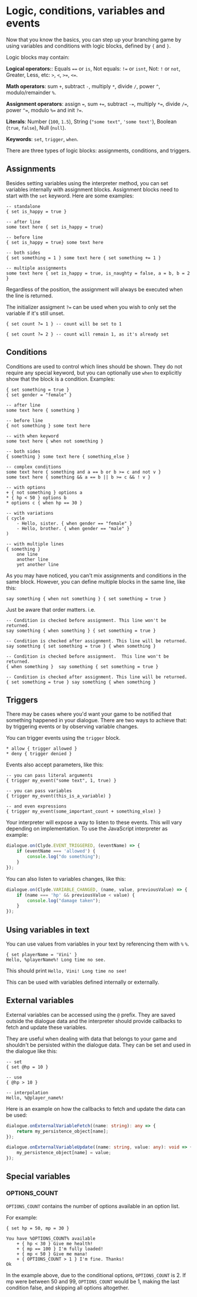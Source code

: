 <!--
custom_page_class: lang_ref
nav_max: 2
-->
# Logic, conditions, variables and events

Now that you know the basics, you can step up your branching game by using variables and conditions with logic blocks, defined by `{` and `}`.

Logic blocks may contain:


**Logical operators:**: Equals `==` or `is`, Not equals: `!=` or `isnt`, Not: `!` or `not`, Greater, Less, etc: `>`, `<`, `>=`, `<=`.

**Math operators**: sum `+`, subtract `-`,  multiply `*`, divide `/`,  power `^`,  modulo/remainder `%`.

**Assignment operators**: assign `=`, sum `+=`, subtract `-=`, multiply `*=`, divide `/=`, power `^=`, modulo `%=` and init `?=`.

**Literals**: Number (`100`, `1.5`), String (`"some text"`, `'some text'`), Boolean (`true`, `false`), Null (`null`).

**Keywords**: `set`, `trigger`, `when`.

There are three types of logic blocks: assignments, conditions, and triggers.

## Assignments

Besides setting variables using the interpreter method, you can set variables internally with assignment blocks. Assignment blocks need to start with the `set` keyword. Here are some examples:

```
-- standalone
{ set is_happy = true }

-- after line
some text here { set is_happy = true}

-- before line
{ set is_happy = true} some text here

-- both sides
{ set something = 1 } some text here { set something += 1 }

-- multiple assignments
some text here { set is_happy = true, is_naughty = false, a = b, b = 2 }
```

Regardless of the position, the assignment will always be executed when the line is returned.

The initializer assigment `?=` can be used when you wish to only set the variable if it's still unset.

```
{ set count ?= 1 } -- count will be set to 1

{ set count ?= 2 } -- count will remain 1, as it's already set
```

## Conditions

Conditions are used to control which lines should be shown. They do not require any special keyword, but you can optionally use `when` to explicitly show that the block is a condition. Examples:

```
{ set something = true }
{ set gender = "female" }

-- after line
some text here { something }

-- before line
{ not something } some text here

-- with when keyword
some text here { when not something }

-- both sides
{ something } some text here { something_else }

-- complex conditions
some text here { something and a == b or b >= c and not v }
some text here { something && a == b || b >= c && ! v }

-- with options
+ { not something } options a
* { hp < 50 } options b
* options c { when hp == 30 }

-- with variations
( cycle
    - Hello, sister. { when gender == "female" }
    - Hello, brother. { when gender == "male" }
)

-- with multiple lines
{ something }
    one line
    another line
    yet another line

```

As you may have noticed, you can't mix assignments and conditions in the same block. However, you can define multiple blocks in the same line, like this:

```
say something { when not something } { set something = true }
```

Just be aware that order matters. i.e.

```
-- Condition is checked before assignment. This line won't be returned.
say something { when something } { set something = true }

-- Condition is checked after assignment. This line will be returned.
say something { set something = true } { when something }

-- Condition is checked before assignment.  This line won't be returned.
{ when something }  say something { set something = true }

-- Condition is checked after assignment. This line will be returned.
{ set something = true } say something { when something }

```

## Triggers

There may be cases where you'd want your game to be notified that something happened in your dialogue. There are two ways to achieve that: by triggering events or by observing variable changes.

You can trigger events using the `trigger` block.

```
* allow { trigger allowed }
* deny { trigger denied }
```

Events also accept parameters, like this:
```
-- you can pass literal arguments
{ trigger my_event("some text", 1, true) }

-- you can pass variables
{ trigger my_event(this_is_a_variable) }

-- and even expressions
{ trigger my_event(some_important_count + something_else) }
```


Your interpreter will expose a way to listen to these events. This will vary depending on implementation. To use the JavaScript interpreter as example:

```javascript
dialogue.on(Clyde.EVENT_TRIGGERED, (eventName) => {
    if (eventName === 'allowed') {
        console.log("do something");
    }
});
```

You can also listen to variables changes, like this:

```javascript
dialogue.on(Clyde.VARIABLE_CHANGED, (name, value, previousValue) => {
    if (name === 'hp' && previousValue < value) {
        console.log("damage taken");
    }
});
```

## Using variables in text

You can use values from variables in your text by referencing them with `%` `%`.

```
{ set playerName = 'Vini' }
Hello, %playerName%! Long time no see.
```

This should print `Hello, Vini! Long time no see!`

This can be used with variables defined internally or externally.

## External variables

External variables can be accessed using the `@` prefix. They are saved outside the dialogue data and the interpreter should provide callbacks to fetch and update these variables.

They are useful when dealing with data that belongs to your game and shouldn't be persisted within the dialogue data. They can be set and used in the dialogue like this:

```
-- set
{ set @hp = 10 }

-- use
{ @hp > 10 }

-- interpolation
Hello, %@player_name%!
```

Here is an example on how the callbacks to fetch and update the data can be used:

```typescript
dialogue.onExternalVariableFetch((name: string): any => {
    return my_persistence_object[name];
});

dialogue.onExternalVariableUpdate((name: string, value: any): void => {
    my_persistence_object[name] = value;
});

```

## Special variables

### OPTIONS_COUNT

`OPTIONS_COUNT` contains the number of options available in an option list.

For example:

```
{ set hp = 50, mp = 30 }

You have %OPTIONS_COUNT% available
    + { hp < 30 } Give me health!
    + { mp == 100 } I'm fully loaded!
    + { mp < 50 } Give me mana!
    + { OPTIONS_COUNT > 1 } I'm fine. Thanks!
Ok
```
In the example above, due to the conditional options, `OPTIONS_COUNT` is 2. If mp were between 50 and 99, `OPTIONS_COUNT` would be 1, making the last condition false, and skipping all options altogether.
